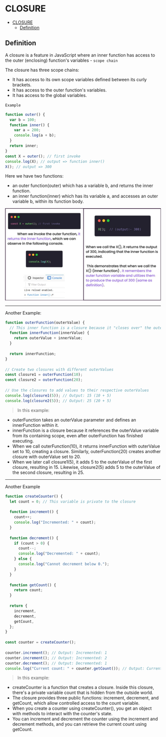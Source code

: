 # CLOSURE

- [CLOSURE](#closure)
  - [Definition](#definition)

## Definition

A closure is a feature in JavaScript where an inner function has access to the outer (enclosing) function's variables - `scope chain`

The closure has three scope chains:

- It has access to its own scope variables defined between its curly brackets.
- It has access to the outer function's variables.
- It has access to the global variables.

`Example`

```js
function outer() {
  var b = 100;
  function inner() {
    var a = 200;
    console.log(a + b);
  }
  return inner;
}
const X = outer(); // first invoke
console.log(X); // output => function inner()
X(); // output => 300
```

Here we have two functions:

- an outer function(outer) which has a variable b, and returns the inner function.
- an inner function(inner) which has its variable a, and accesses an outer variable b, within its function body.

![Alt text](closure.png)

---

Another Example:

```js
function outerFunction(outerValue) {
  // This inner function is a closure because it "closes over" the outerValue parameter.
  function innerFunction(innerValue) {
    return outerValue + innerValue;
  }

  return innerFunction;
}

// Create two closures with different outerValues
const closure1 = outerFunction(10);
const closure2 = outerFunction(20);

// Use the closures to add values to their respective outerValues
console.log(closure1(5)); // Output: 15 (10 + 5)
console.log(closure2(5)); // Output: 25 (20 + 5)
```

> In this example:

- outerFunction takes an outerValue parameter and defines an innerFunction within it.
- innerFunction is a closure because it references the outerValue variable from its containing scope, even after outerFunction has finished executing.
- When we call outerFunction(10), it returns innerFunction with outerValue set to 10, creating a closure. Similarly, outerFunction(20) creates another closure with outerValue set to 20.
- When we later call closure1(5), it adds 5 to the outerValue of the first closure, resulting in 15. Likewise, closure2(5) adds 5 to the outerValue of the second closure, resulting in 25.

---

Another Example

```js
function createCounter() {
  let count = 0; // This variable is private to the closure

  function increment() {
    count++;
    console.log("Incremented: " + count);
  }

  function decrement() {
    if (count > 0) {
      count--;
      console.log("Decremented: " + count);
    } else {
      console.log("Cannot decrement below 0.");
    }
  }

  function getCount() {
    return count;
  }

  return {
    increment,
    decrement,
    getCount,
  };
}

const counter = createCounter();

counter.increment(); // Output: Incremented: 1
counter.increment(); // Output: Incremented: 2
counter.decrement(); // Output: Decremented: 1
console.log("Current count: " + counter.getCount()); // Output: Current count: 1
```

> In this example:

- createCounter is a function that creates a closure. Inside this closure, there's a private variable count that is hidden from the outside world.
- The closure provides three public functions: increment, decrement, and getCount, which allow controlled access to the count variable.
- When you create a counter using createCounter(), you get an object with methods to interact with the counter's state.
- You can increment and decrement the counter using the increment and decrement methods, and you can retrieve the current count using getCount.
